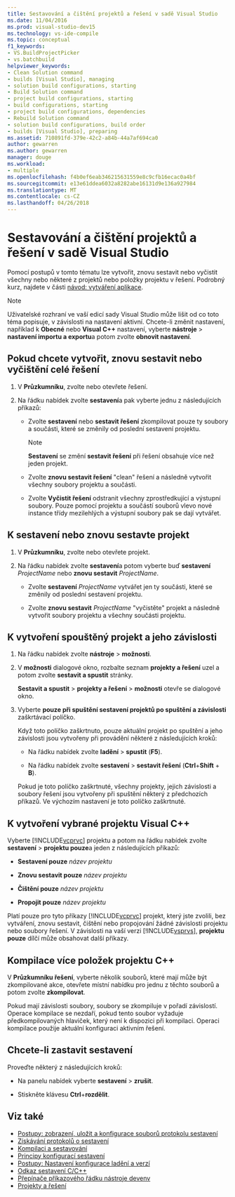 ```yaml
---
title: Sestavování a čištění projektů a řešení v sadě Visual Studio
ms.date: 11/04/2016
ms.prod: visual-studio-dev15
ms.technology: vs-ide-compile
ms.topic: conceptual
f1_keywords:
- VS.BuildProjectPicker
- vs.batchbuild
helpviewer_keywords:
- Clean Solution command
- builds [Visual Studio], managing
- solution build configurations, starting
- Build Solution command
- project build configurations, starting
- build configurations, starting
- project build configurations, dependencies
- Rebuild Solution command
- solution build configurations, build order
- builds [Visual Studio], preparing
ms.assetid: 710891fd-379e-42c2-a84b-44a7af694ca0
author: gewarren
ms.author: gewarren
manager: douge
ms.workload:
- multiple
ms.openlocfilehash: f4b0ef6eab346215631559e8c9cfb16ecac0a4bf
ms.sourcegitcommit: e13e61ddea6032a8282abe16131d9e136a927984
ms.translationtype: MT
ms.contentlocale: cs-CZ
ms.lasthandoff: 04/26/2018
---
```

# <a name="building-and-cleaning-projects-and-solutions-in-visual-studio"></a>Sestavování a čištění projektů a řešení v sadě Visual Studio
Pomocí postupů v tomto tématu lze vytvořit, znovu sestavit nebo vyčistit všechny nebo některé z projektů nebo položky projektu v řešení. Podrobný kurz, najdete v části [návod: vytváření aplikace](../ide/walkthrough-building-an-application.md).

> [!NOTE]
> Uživatelské rozhraní ve vaší edicí sady Visual Studio může lišit od co toto téma popisuje, v závislosti na nastavení aktivní. Chcete-li změnit nastavení, například k **Obecné** nebo **Visual C++** nastavení, vyberte **nástroje** > **nastavení importu a exportu**a potom zvolte **obnovit nastavení**.

## <a name="to-build-rebuild-or-clean-an-entire-solution"></a>Pokud chcete vytvořit, znovu sestavit nebo vyčištění celé řešení

1.  V **Průzkumníku**, zvolte nebo otevřete řešení.

2.  Na řádku nabídek zvolte **sestavení**a pak vyberte jednu z následujících příkazů:

    -   Zvolte **sestavení** nebo **sestavit řešení** zkompilovat pouze ty soubory a součásti, které se změnily od poslední sestavení projektu.

        > [!NOTE]
        >  **Sestavení** se změní **sestavit řešení** při řešení obsahuje více než jeden projekt.

    -   Zvolte **znovu sestavit řešení** "clean" řešení a následně vytvořit všechny soubory projektu a součásti.

    -   Zvolte **Vyčistit řešení** odstranit všechny zprostředkující a výstupní soubory. Pouze pomocí projektu a součástí souborů vlevo nové instance třídy mezilehlých a výstupní soubory pak se dají vytvářet.

## <a name="to-build-or-rebuild-a-single-project"></a>K sestavení nebo znovu sestavte projekt

1.  V **Průzkumníku**, zvolte nebo otevřete projekt.

2.  Na řádku nabídek zvolte **sestavení**a potom vyberte buď **sestavení** *ProjectName* nebo **znovu sestavit** *ProjectName*.

    -   Zvolte **sestavení** *ProjectName* vytvářet jen ty součásti, které se změnily od poslední sestavení projektu.

    -   Zvolte **znovu sestavit** *ProjectName* "vyčistěte" projekt a následně vytvořit soubory projektu a všechny součásti projektu.

## <a name="to-build-only-the-startup-project-and-its-dependencies"></a>K vytvoření spouštěný projekt a jeho závislosti

1.  Na řádku nabídek zvolte **nástroje** > **možnosti**.

2.  V **možnosti** dialogové okno, rozbalte seznam **projekty a řešení** uzel a potom zvolte **sestavit a spustit** stránky.

     **Sestavit a spustit** > **projekty a řešení** > **možnosti** otevře se dialogové okno.

3.  Vyberte **pouze při spuštění sestavení projektů po spuštění a závislosti** zaškrtávací políčko.

     Když toto políčko zaškrtnuto, pouze aktuální projekt po spuštění a jeho závislosti jsou vytvořeny při provádění některé z následujících kroků:

    -   Na řádku nabídek zvolte **ladění** > **spustit** (**F5**).

    -   Na řádku nabídek zvolte **sestavení** > **sestavit řešení** (**Ctrl**+**Shift** +  **B**).

    Pokud je toto políčko zaškrtnuté, všechny projekty, jejich závislosti a soubory řešení jsou vytvořeny při spuštění některý z předchozích příkazů. Ve výchozím nastavení je toto políčko zaškrtnuté.

## <a name="to-build-only-the-selected-visual-c-project"></a>K vytvoření vybrané projektu Visual C++

Vyberte [!INCLUDE[vcprvc](../code-quality/includes/vcprvc_md.md)] projektu a potom na řádku nabídek zvolte **sestavení** > **projektu pouze**a jeden z následujících příkazů:

- **Sestavení pouze** *název projektu*

- **Znovu sestavit pouze** *název projektu*

- **Čištění pouze** *název projektu*

- **Propojit pouze** *název projektu*

Platí pouze pro tyto příkazy [!INCLUDE[vcprvc](../code-quality/includes/vcprvc_md.md)] projekt, který jste zvolili, bez vytváření, znovu sestavit, čištění nebo propojování žádné závislosti projektu nebo soubory řešení. V závislosti na vaší verzi [!INCLUDE[vsprvs](../code-quality/includes/vsprvs_md.md)], **projektu pouze** dílčí může obsahovat další příkazy.

## <a name="to-compile-multiple-c-project-items"></a>Kompilace více položek projektu C++

V **Průzkumníku řešení**, vyberte několik souborů, které mají může být zkompilované akce, otevřete místní nabídku pro jednu z těchto souborů a potom zvolte **zkompilovat**.

Pokud mají závislosti soubory, soubory se zkompiluje v pořadí závislostí. Operace kompilace se nezdaří, pokud tento soubor vyžaduje předkompilovaných hlaviček, který není k dispozici při kompilaci. Operaci kompilace použije aktuální konfiguraci aktivním řešení.

## <a name="to-stop-a-build"></a>Chcete-li zastavit sestavení

Proveďte některý z následujících kroků:

- Na panelu nabídek vyberte **sestavení** > **zrušit**.

- Stiskněte klávesu **Ctrl**+**rozdělit**.

## <a name="see-also"></a>Viz také

- [Postupy: zobrazení, uložit a konfigurace souborů protokolu sestavení](../ide/how-to-view-save-and-configure-build-log-files.md)
- [Získávání protokolů o sestavení](../msbuild/obtaining-build-logs-with-msbuild.md)
- [Kompilaci a sestavování](../ide/compiling-and-building-in-visual-studio.md)
- [Principy konfigurací sestavení](../ide/understanding-build-configurations.md)
- [Postupy: Nastavení konfigurace ladění a verzí](../debugger/how-to-set-debug-and-release-configurations.md)
- [Odkaz sestavení C/C++](/cpp/build/reference/c-cpp-building-reference)
- [Přepínače příkazového řádku nástroje devenv](../ide/reference/devenv-command-line-switches.md)
- [Projekty a řešení](../ide/solutions-and-projects-in-visual-studio.md)